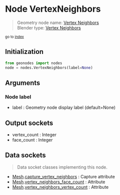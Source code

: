 
# Node VertexNeighbors

> Geometry node name: [Vertex Neighbors](https://docs.blender.org/manual/en/latest/modeling/geometry_nodes/mesh/vertex_neighbors.html)<br>
  Blender type: [Vertex Neighbors](https://docs.blender.org/api/current/bpy.types.GeometryNodeInputMeshVertexNeighbors.html)
  
<sub>go to [index](/docs/index.md)</sub>

Initialization
--------------

```python
from geonodes import nodes
node = nodes.VertexNeighbors(label=None)
```



## Arguments


### Node label

- label : Geometry node display label (default=None)

## Output sockets

- vertex_count : Integer
- face_count : Integer

## Data sockets

> Data socket classes implementing this node.
  
  
- [Mesh](/docs/sockets/Mesh.md).[capture_vertex_neighbors](/docs/sockets/Mesh.md#capture_vertex_neighbors) : Capture attribute
- [Mesh](/docs/sockets/Mesh.md).[vertex_neighbors_face_count](/docs/sockets/Mesh.md#vertex_neighbors_face_count) : Attribute
- [Mesh](/docs/sockets/Mesh.md).[vertex_neighbors_vertex_count](/docs/sockets/Mesh.md#vertex_neighbors_vertex_count) : Attribute
  
